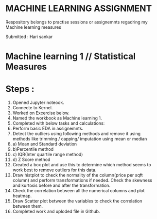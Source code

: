 # MACHINE LEARNING ASSIGNMENT

Respository belongs to practise sessions or assignemnts regadring my Machine learning measures

Submitted : Hari sankar

# Machine learning 1 // Statistical Measures

# Steps :

1. Opened Jupyter noteook.
2. Connecte to Kernel.
3. Worked on Excercise below.
4. Named the workbook as Machine learning 1.
5. Completed with below tasks and calculations:
6. Perform basic EDA in assignemnts.
7. Detect the outliers using following methods and remove it using methods like trimming / capping/ imputation using mean or median 
8.  a) Mean and Standard deviation 
9.  b)Percentile method 
10. c) IQR(Inter quartile range method) 
11. d) Z Score method 
12. Created a box plot and use this to determine which method seems to work best to remove outliers for this data.
13. Draw histplot to check the normality of the column(price per sqft column) and perform transformations if needed. Check the skewness and kurtosis before and after the transformation.
14. Check the correlation between all the numerical columns and plot heatmap. 
15. Draw Scatter plot between the variables to check the correlation between them.
16. Completed work and uploded file in Github.





